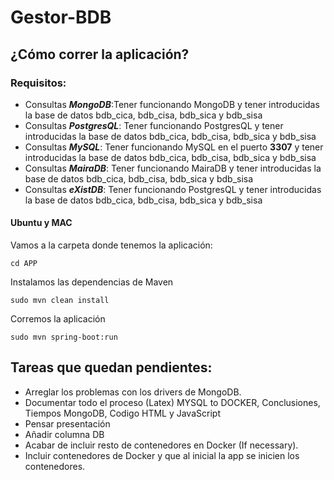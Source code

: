 # Gestor-BDB
## ¿Cómo correr la aplicación?
### Requisitos:


- Consultas ***MongoDB***:Tener funcionando MongoDB y tener introducidas la base de datos bdb_cica, bdb_cisa, bdb_sica y bdb_sisa
- Consultas ***PostgresQL***: Tener funcionando PostgresQL y tener introducidas la base de datos bdb_cica, bdb_cisa, bdb_sica y bdb_sisa
- Consultas ***MySQL***: Tener funcionando MySQL en el puerto **3307** y tener introducidas la base de datos bdb_cica, bdb_cisa, bdb_sica y bdb_sisa
- Consultas ***MairaDB***: Tener funcionando MairaDB y tener introducidas la base de datos bdb_cica, bdb_cisa, bdb_sica y bdb_sisa
- Consultas ***eXistDB***: Tener funcionando PostgresQL y tener introducidas la base de datos bdb_cica, bdb_cisa, bdb_sica y bdb_sisa

#### Ubuntu y MAC


Vamos a la carpeta donde tenemos la aplicación:


```cd APP```


Instalamos las dependencias de Maven


```sudo mvn clean install```


Corremos la aplicación


```sudo mvn spring-boot:run```


## Tareas que quedan pendientes:

  - Arreglar los problemas con los drivers de MongoDB.
  - Documentar todo el proceso (Latex) MYSQL to DOCKER, Conclusiones, Tiempos MongoDB, Codigo HTML y JavaScript
  - Pensar presentación
  - Añadir columna DB
  - Acabar de incluir resto de contenedores en Docker (If necessary).  
  - Incluir contenedores de Docker y que al inicial la app se inicien los contenedores.
 

